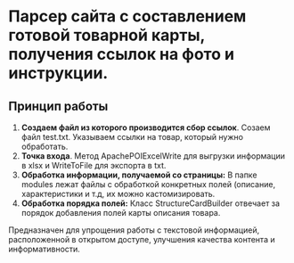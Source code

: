 # Парсер сайта с составлением готовой товарной карты, получения ссылок на фото и инструкции.

## Принцип работы

1. **Создаем файл из которого производится сбор ссылок**. Созаем файл test.txt. Указываем ссылки на товар, который нужно обработать.
2. **Точка входа**. Метод ApachePOIExcelWrite для выгрузки информации в xlsx и WriteToFile для экспорта в txt.
3. **Обработка информации, получаемой со страницы:** В папке modules лежат файлы с обработкой конкретных полей (описание, характеристики и т.д, их можно кастомизировать.
4. **Обработка порядка полей:** Класс StructureCardBuilder отвечает за порядок добавления полей карты описания товара.

Предназначен для упрощения работы с текстовой информацией, расположенной в открытом доступе, улучшения качества контента и информативности.


